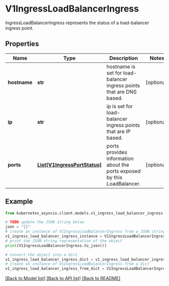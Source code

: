 # V1IngressLoadBalancerIngress

IngressLoadBalancerIngress represents the status of a load-balancer ingress point.

## Properties

Name | Type | Description | Notes
------------ | ------------- | ------------- | -------------
**hostname** | **str** | hostname is set for load-balancer ingress points that are DNS based. | [optional] 
**ip** | **str** | ip is set for load-balancer ingress points that are IP based. | [optional] 
**ports** | [**List[V1IngressPortStatus]**](V1IngressPortStatus.md) | ports provides information about the ports exposed by this LoadBalancer. | [optional] 

## Example

```python
from kubernetes_asyncio.client.models.v1_ingress_load_balancer_ingress import V1IngressLoadBalancerIngress

# TODO update the JSON string below
json = "{}"
# create an instance of V1IngressLoadBalancerIngress from a JSON string
v1_ingress_load_balancer_ingress_instance = V1IngressLoadBalancerIngress.from_json(json)
# print the JSON string representation of the object
print(V1IngressLoadBalancerIngress.to_json())

# convert the object into a dict
v1_ingress_load_balancer_ingress_dict = v1_ingress_load_balancer_ingress_instance.to_dict()
# create an instance of V1IngressLoadBalancerIngress from a dict
v1_ingress_load_balancer_ingress_from_dict = V1IngressLoadBalancerIngress.from_dict(v1_ingress_load_balancer_ingress_dict)
```
[[Back to Model list]](../README.md#documentation-for-models) [[Back to API list]](../README.md#documentation-for-api-endpoints) [[Back to README]](../README.md)


